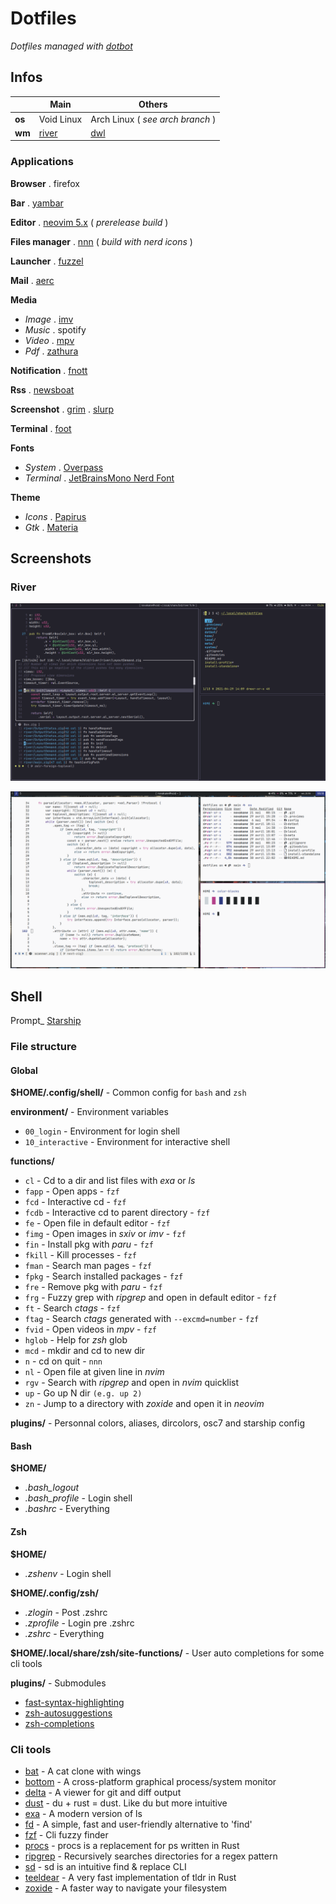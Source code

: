 # Dotfiles

_Dotfiles managed with [dotbot](https://github.com/anishathalye/dotbot)_

## Infos

|      | Main | Others |
-------|------|--------|
__os__ | Void Linux | Arch Linux ( _see arch branch_ )
__wm__ | [river](https://github.com/ifreund/river) | [dwl](https://github.com/djpohly/dwl)

### Applications

__Browser__ . firefox

__Bar__ . [yambar](https://codeberg.org/dnkl/yambar)

__Editor__ . [neovim 5.x](https://github.com/neovim/neovim) ( _prerelease build_ )

__Files manager__ . [nnn](https://github.com/jarun/nnn) ( _build with nerd icons_ )

__Launcher__ . [fuzzel](https://codeberg.org/dnkl/fuzzel)

__Mail__ . [aerc](https://git.sr.ht/~sircmpwn/aerc)

__Media__
- _Image_ . [imv](https://github.com/eXeC64/imv)
- _Music_ . spotify
- _Video_ . [mpv](https://github.com/mpv-player/mpv)
- _Pdf_ . [zathura](https://pwmt.org/projects/zathura/)

__Notification__ . [fnott](https://codeberg.org/dnkl/fnott)

__Rss__ . [newsboat](https://newsboat.org/)

__Screenshot__ . [grim](https://github.com/emersion/grim) . [slurp](https://github.com/emersion/slurp)

__Terminal__ . [foot](https://codeberg.org/dnkl/foot)

__Fonts__
- _System_ . [Overpass](https://overpassfont.org/)
- _Terminal_ . [JetBrainsMono Nerd Font](https://github.com/ryanoasis/nerd-fonts)

__Theme__
- _Icons_ . [Papirus](https://github.com/PapirusDevelopmentTeam/papirus-icon-theme)
- _Gtk_ . [Materia](https://github.com/nana-4/materia-theme)

## Screenshots

### River

<p align="left"><img src="meta/previews/river-dark.png?raw=true "river dark""/></a></p>
<p align="right"><img src="meta/previews/river-light.png?raw=true "river light""/></a></p>

## Shell

Prompt\_ [Starship](https://github.com/starship/starship)

### File structure

#### Global

**$HOME/.config/shell/** - Common config for `bash` and `zsh`

**environment/** - Environment variables
- `00_login` - Environment for login shell
- `10_interactive` - Environment for interactive shell

**functions/**
- `cl` - Cd to a dir and list files with _exa_ or _ls_
- `fapp` - Open apps - `fzf`
- `fcd` - Interactive cd - `fzf`
- `fcdb` - Interactive cd to parent directory - `fzf`
- `fe` - Open file in default editor - `fzf`
- `fimg` - Open images in _sxiv_ or _imv_ - `fzf`
- `fin` - Install pkg with _paru_ - `fzf`
- `fkill` - Kill processes - `fzf`
- `fman` - Search man pages - `fzf`
- `fpkg` - Search installed packages - `fzf`
- `fre` - Remove pkg with _paru_ - `fzf`
- `frg` - Fuzzy grep with _ripgrep_ and open in default editor - `fzf`
- `ft` - Search _ctags_ - `fzf`
- `ftag` - Search _ctags_ generated with `--excmd=number` - `fzf`
- `fvid` - Open videos in _mpv_ - `fzf`
- `hglob` - Help for _zsh_ glob
- `mcd` - mkdir and cd to new dir
- `n` - cd on quit - `nnn`
- `nl` - Open file at given line in _nvim_
- `rgv` - Search with _ripgrep_ and open in _nvim_ quicklist
- `up` - Go up N dir `(e.g. up 2)`
- `zn` - Jump to a directory with _zoxide_ and open it in _neovim_

**plugins/** - Personnal colors, aliases, dircolors, osc7 and starship config

#### Bash

**$HOME/**
- _.bash_logout_
- _.bash_profile_ - Login shell
- _.bashrc_ - Everything

#### Zsh

**$HOME/**
- _.zshenv_ - Login shell

**$HOME/.config/zsh/**
- _.zlogin_ - Post .zshrc
- _.zprofile_ - Login pre .zshrc
- _.zshrc_ - Everything

**$HOME/.local/share/zsh/site-functions/** - User auto completions for some cli tools

**plugins/** - Submodules
- [fast-syntax-highlighting](https://github.com/zdharma/fast-syntax-highlighting)
- [zsh-autosuggestions](https://github.com/zsh-users/zsh-autosuggestions)
- [zsh-completions](https://github.com/zsh-users/zsh-completions)

### Cli tools

- [bat](https://github.com/sharkdp/bat) - A cat clone with wings
- [bottom](https://github.com/ClementTsang/bottom) - A cross-platform graphical process/system monitor
- [delta](https://github.com/dandavison/delta) - A viewer for git and diff output
- [dust](https://github.com/bootandy/dust) - du + rust = dust. Like du but more intuitive
- [exa](https://github.com/ogham/exa) - A modern version of ls
- [fd](https://github.com/sharkdp/fd) - A simple, fast and user-friendly alternative to 'find'
- [fzf](https://github.com/junegunn/fzf) - Cli fuzzy finder
- [procs](https://github.com/dalance/procs) - procs is a replacement for ps written in Rust
- [ripgrep](https://github.com/BurntSushi/ripgrep) - Recursively searches directories for a regex pattern
- [sd](https://github.com/chmln/sd) - sd is an intuitive find & replace CLI
- [teeldear](https://github.com/dbrgn/tealdeer) - A very fast implementation of tldr in Rust
- [zoxide](https://github.com/ajeetdsouza/zoxide) - A faster way to navigate your filesystem

